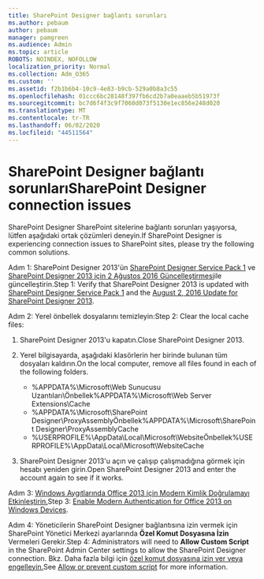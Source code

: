 ```yaml
---
title: SharePoint Designer bağlantı sorunları
ms.author: pebaum
author: pebaum
manager: pamgreen
ms.audience: Admin
ms.topic: article
ROBOTS: NOINDEX, NOFOLLOW
localization_priority: Normal
ms.collection: Adm_O365
ms.custom: ''
ms.assetid: f2b1b6b4-10c9-4e83-b9cb-529a0b8a3c55
ms.openlocfilehash: 01ccc6bc28148f397fb6cd2b7a0eaaeb5b51973f
ms.sourcegitcommit: bc7d6f4f3c9f7060d073f5130e1ec856e248d020
ms.translationtype: MT
ms.contentlocale: tr-TR
ms.lasthandoff: 06/02/2020
ms.locfileid: "44511564"
---
```

# <a name="sharepoint-designer-connection-issues"></a><span data-ttu-id="a51d9-102">SharePoint Designer bağlantı sorunları</span><span class="sxs-lookup"><span data-stu-id="a51d9-102">SharePoint Designer connection issues</span></span> 

<span data-ttu-id="a51d9-103">SharePoint Designer SharePoint sitelerine bağlantı sorunları yaşıyorsa, lütfen aşağıdaki ortak çözümleri deneyin.</span><span class="sxs-lookup"><span data-stu-id="a51d9-103">If SharePoint Designer is experiencing connection issues to SharePoint sites, please try the following common solutions.</span></span>

<span data-ttu-id="a51d9-104">Adım 1: SharePoint Designer 2013'ün [SharePoint Designer Service Pack 1](https://support.microsoft.com/help/2817441/description-of-microsoft-sharepoint-designer-2013-service-pack-1-sp1) ve [SharePoint Designer 2013 için 2 Ağustos 2016 Güncelleştirmesi](https://support.microsoft.com/help/3114721/august-2-2016-update-for-sharepoint-designer-2013-kb3114721)ile güncelleştirin.</span><span class="sxs-lookup"><span data-stu-id="a51d9-104">Step 1: Verify that SharePoint Designer 2013 is updated with [SharePoint Designer Service Pack 1](https://support.microsoft.com/help/2817441/description-of-microsoft-sharepoint-designer-2013-service-pack-1-sp1) and the [August 2, 2016 Update for SharePoint Designer 2013](https://support.microsoft.com/help/3114721/august-2-2016-update-for-sharepoint-designer-2013-kb3114721).</span></span>



<span data-ttu-id="a51d9-105">Adım 2: Yerel önbellek dosyalarını temizleyin:</span><span class="sxs-lookup"><span data-stu-id="a51d9-105">Step 2: Clear the local cache files:</span></span>

1. <span data-ttu-id="a51d9-106">SharePoint Designer 2013'u kapatın.</span><span class="sxs-lookup"><span data-stu-id="a51d9-106">Close SharePoint Designer 2013.</span></span>

2. <span data-ttu-id="a51d9-107">Yerel bilgisayarda, aşağıdaki klasörlerin her birinde bulunan tüm dosyaları kaldırın.</span><span class="sxs-lookup"><span data-stu-id="a51d9-107">On the local computer, remove all files found in each of the following folders.</span></span>

    - <span data-ttu-id="a51d9-108">%APPDATA%\Microsoft\Web Sunucusu Uzantıları\Önbellek</span><span class="sxs-lookup"><span data-stu-id="a51d9-108">%APPDATA%\Microsoft\Web Server Extensions\Cache</span></span>
    - <span data-ttu-id="a51d9-109">%APPDATA%\Microsoft\SharePoint Designer\ProxyAssemblyÖnbellek</span><span class="sxs-lookup"><span data-stu-id="a51d9-109">%APPDATA%\Microsoft\SharePoint Designer\ProxyAssemblyCache</span></span>
    - <span data-ttu-id="a51d9-110">%USERPROFILE%\AppData\Local\Microsoft\WebsiteÖnbellek</span><span class="sxs-lookup"><span data-stu-id="a51d9-110">%USERPROFILE%\AppData\Local\Microsoft\WebsiteCache</span></span>

3. <span data-ttu-id="a51d9-111">SharePoint Designer 2013'u açın ve çalışıp çalışmadığına görmek için hesabı yeniden girin.</span><span class="sxs-lookup"><span data-stu-id="a51d9-111">Open SharePoint Designer 2013 and enter the account again to see if it works.</span></span>

<span data-ttu-id="a51d9-112">Adım 3: [Windows Aygıtlarında Office 2013 için Modern Kimlik Doğrulamayı Etkinleştirin.](https://docs.microsoft.com/microsoft-365/admin/security-and-compliance/enable-modern-authentication)</span><span class="sxs-lookup"><span data-stu-id="a51d9-112">Step 3: [Enable Modern Authentication for Office 2013 on Windows Devices](https://docs.microsoft.com/microsoft-365/admin/security-and-compliance/enable-modern-authentication).</span></span>

<span data-ttu-id="a51d9-113">Adım 4: Yöneticilerin SharePoint Designer bağlantısına izin vermek için SharePoint Yönetici Merkezi ayarlarında **Özel Komut Dosyasına İzin** Vermeleri Gerekir.</span><span class="sxs-lookup"><span data-stu-id="a51d9-113">Step 4: Administrators will need to **Allow Custom Script** in the SharePoint Admin Center settings to allow the SharePoint Designer connection.</span></span> <span data-ttu-id="a51d9-114">Bkz. Daha fazla bilgi için [özel komut dosyasına izin ver veya engelleyin.](https://docs.microsoft.com/sharepoint/allow-or-prevent-custom-script)</span><span class="sxs-lookup"><span data-stu-id="a51d9-114">See [Allow or prevent custom script](https://docs.microsoft.com/sharepoint/allow-or-prevent-custom-script) for more information.</span></span>


